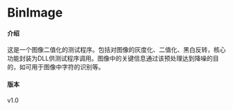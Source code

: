 # BinImage
#### 介绍

这是一个图像二值化的测试程序。包括对图像的灰度化、二值化、黑白反转，核心功能封装为DLL供测试程序调用。图像中的关键信息通过该预处理达到降噪的目的，如可用于图像中字符的识别等。

#### 版本

v1.0

